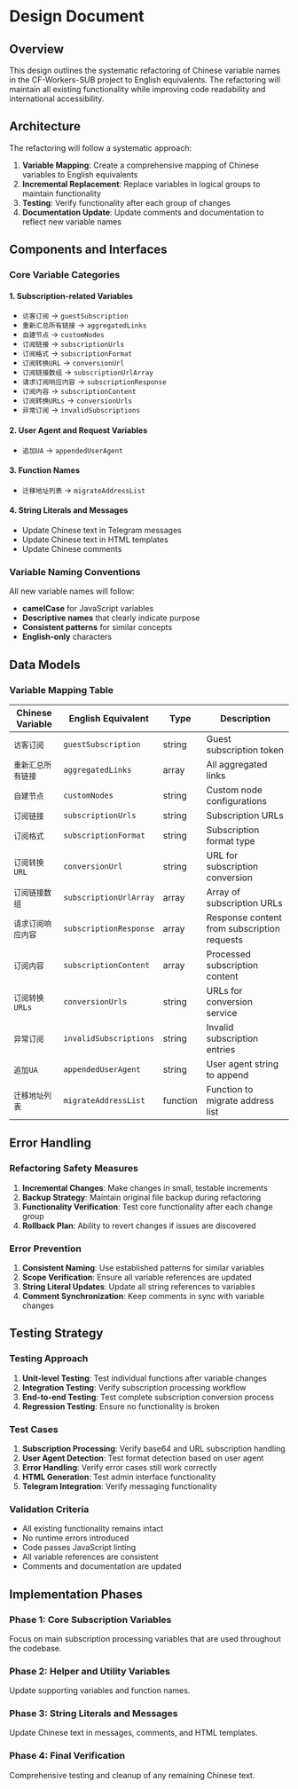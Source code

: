 # Design Document

## Overview

This design outlines the systematic refactoring of Chinese variable names in the CF-Workers-SUB project to English equivalents. The refactoring will maintain all existing functionality while improving code readability and international accessibility.

## Architecture

The refactoring will follow a systematic approach:

1. **Variable Mapping**: Create a comprehensive mapping of Chinese variables to English equivalents
2. **Incremental Replacement**: Replace variables in logical groups to maintain functionality
3. **Testing**: Verify functionality after each group of changes
4. **Documentation Update**: Update comments and documentation to reflect new variable names

## Components and Interfaces

### Core Variable Categories

#### 1. Subscription-related Variables
- `访客订阅` → `guestSubscription`
- `重新汇总所有链接` → `aggregatedLinks`
- `自建节点` → `customNodes`
- `订阅链接` → `subscriptionUrls`
- `订阅格式` → `subscriptionFormat`
- `订阅转换URL` → `conversionUrl`
- `订阅链接数组` → `subscriptionUrlArray`
- `请求订阅响应内容` → `subscriptionResponse`
- `订阅内容` → `subscriptionContent`
- `订阅转换URLs` → `conversionUrls`
- `异常订阅` → `invalidSubscriptions`

#### 2. User Agent and Request Variables
- `追加UA` → `appendedUserAgent`

#### 3. Function Names
- `迁移地址列表` → `migrateAddressList`

#### 4. String Literals and Messages
- Update Chinese text in Telegram messages
- Update Chinese text in HTML templates
- Update Chinese comments

### Variable Naming Conventions

All new variable names will follow:
- **camelCase** for JavaScript variables
- **Descriptive names** that clearly indicate purpose
- **Consistent patterns** for similar concepts
- **English-only** characters

## Data Models

### Variable Mapping Table

| Chinese Variable | English Equivalent | Type | Description |
|------------------|-------------------|------|-------------|
| `访客订阅` | `guestSubscription` | string | Guest subscription token |
| `重新汇总所有链接` | `aggregatedLinks` | array | All aggregated links |
| `自建节点` | `customNodes` | string | Custom node configurations |
| `订阅链接` | `subscriptionUrls` | string | Subscription URLs |
| `订阅格式` | `subscriptionFormat` | string | Subscription format type |
| `订阅转换URL` | `conversionUrl` | string | URL for subscription conversion |
| `订阅链接数组` | `subscriptionUrlArray` | array | Array of subscription URLs |
| `请求订阅响应内容` | `subscriptionResponse` | array | Response content from subscription requests |
| `订阅内容` | `subscriptionContent` | array | Processed subscription content |
| `订阅转换URLs` | `conversionUrls` | string | URLs for conversion service |
| `异常订阅` | `invalidSubscriptions` | string | Invalid subscription entries |
| `追加UA` | `appendedUserAgent` | string | User agent string to append |
| `迁移地址列表` | `migrateAddressList` | function | Function to migrate address list |

## Error Handling

### Refactoring Safety Measures

1. **Incremental Changes**: Make changes in small, testable increments
2. **Backup Strategy**: Maintain original file backup during refactoring
3. **Functionality Verification**: Test core functionality after each change group
4. **Rollback Plan**: Ability to revert changes if issues are discovered

### Error Prevention

1. **Consistent Naming**: Use established patterns for similar variables
2. **Scope Verification**: Ensure all variable references are updated
3. **String Literal Updates**: Update all string references to variables
4. **Comment Synchronization**: Keep comments in sync with variable changes

## Testing Strategy

### Testing Approach

1. **Unit-level Testing**: Test individual functions after variable changes
2. **Integration Testing**: Verify subscription processing workflow
3. **End-to-end Testing**: Test complete subscription conversion process
4. **Regression Testing**: Ensure no functionality is broken

### Test Cases

1. **Subscription Processing**: Verify base64 and URL subscription handling
2. **User Agent Detection**: Test format detection based on user agent
3. **Error Handling**: Verify error cases still work correctly
4. **HTML Generation**: Test admin interface functionality
5. **Telegram Integration**: Verify messaging functionality

### Validation Criteria

- All existing functionality remains intact
- No runtime errors introduced
- Code passes JavaScript linting
- All variable references are consistent
- Comments and documentation are updated

## Implementation Phases

### Phase 1: Core Subscription Variables
Focus on main subscription processing variables that are used throughout the codebase.

### Phase 2: Helper and Utility Variables
Update supporting variables and function names.

### Phase 3: String Literals and Messages
Update Chinese text in messages, comments, and HTML templates.

### Phase 4: Final Verification
Comprehensive testing and cleanup of any remaining Chinese text.